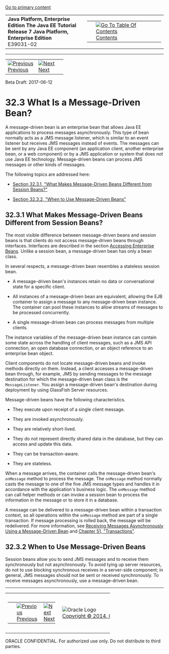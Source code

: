 [Go to primary content](#BEGIN)

<table>
<colgroup>
<col width="50%" />
<col width="50%" />
</colgroup>
<tbody>
<tr class="odd">
<td><strong>Java Platform, Enterprise Edition The Java EE Tutorial</strong><br />
<strong>Release 7 Java Platform, Enterprise Edition</strong><br />
E39031-02</td>
<td><table>
<tbody>
<tr class="odd">
<td> </td>
<td><a href="toc.htm"><img src="../../dcommon/gifs/toc.gif" alt="Go To Table Of Contents" /><br />
<span class="icon">Contents</span></a></td>
</tr>
</tbody>
</table></td>
</tr>
</tbody>
</table>

-----

<table>
<tbody>
<tr class="odd">
<td><a href="ejb-intro002.htm"><img src="../../dcommon/gifs/leftnav.gif" alt="Previous" /><br />
<span class="icon">Previous</span></a> </td>
<td><a href="ejb-intro004.htm"><img src="../../dcommon/gifs/rightnav.gif" alt="Next" /><br />
<span class="icon">Next</span></a></td>
<td> </td>
</tr>
</tbody>
</table>

Beta Draft: 2017-06-12

# 32.3 What Is a Message-Driven Bean?

A message-driven bean is an enterprise bean that allows Java EE
applications to process messages asynchronously. This type of bean
normally acts as a JMS message listener, which is similar to an event
listener but receives JMS messages instead of events. The messages can
be sent by any Java EE component (an application client, another
enterprise bean, or a web component) or by a JMS application or system
that does not use Java EE technology. Message-driven beans can process
JMS messages or other kinds of messages.

The following topics are addressed here:

  - [Section 32.3.1, "What Makes Message-Driven Beans Different from
    Session Beans?"](#GIPMJ)

  - [Section 32.3.2, "When to Use Message-Driven Beans"](#GIPJX)

## 32.3.1 What Makes Message-Driven Beans Different from Session Beans?

The most visible difference between message-driven beans and session
beans is that clients do not access message-driven beans through
interfaces. Interfaces are described in the section [Accessing
Enterprise Beans](ejb-intro004.htm#GIPJF). Unlike a session bean, a
message-driven bean has only a bean class.

In several respects, a message-driven bean resembles a stateless session
bean.

  - A message-driven bean's instances retain no data or conversational
    state for a specific client.

  - All instances of a message-driven bean are equivalent, allowing the
    EJB container to assign a message to any message-driven bean
    instance. The container can pool these instances to allow streams of
    messages to be processed concurrently.

  - A single message-driven bean can process messages from multiple
    clients.

The instance variables of the message-driven bean instance can contain
some state across the handling of client messages, such as a JMS API
connection, an open database connection, or an object reference to an
enterprise bean object.

Client components do not locate message-driven beans and invoke methods
directly on them. Instead, a client accesses a message-driven bean
through, for example, JMS by sending messages to the message destination
for which the message-driven bean class is the `MessageListener`. You
assign a message-driven bean's destination during deployment by using
GlassFish Server resources.

Message-driven beans have the following characteristics.

  - They execute upon receipt of a single client message.

  - They are invoked asynchronously.

  - They are relatively short-lived.

  - They do not represent directly shared data in the database, but they
    can access and update this data.

  - They can be transaction-aware.

  - They are stateless.

When a message arrives, the container calls the message-driven bean's
`onMessage` method to process the message. The `onMessage` method
normally casts the message to one of the five JMS message types and
handles it in accordance with the application's business logic. The
`onMessage` method can call helper methods or can invoke a session bean
to process the information in the message or to store it in a database.

A message can be delivered to a message-driven bean within a transaction
context, so all operations within the `onMessage` method are part of a
single transaction. If message processing is rolled back, the message
will be redelivered. For more information, see [Receiving Messages
Asynchronously Using a Message-Driven Bean](jms-examples007.htm#BNBPK)
and [Chapter 51, "Transactions"](transactions.htm#BNCIH).

## 32.3.2 When to Use Message-Driven Beans

Session beans allow you to send JMS messages and to receive them
synchronously but not asynchronously. To avoid tying up server
resources, do not to use blocking synchronous receives in a server-side
component; in general, JMS messages should not be sent or received
synchronously. To receive messages asynchronously, use a message-driven
bean.

-----

<table style="width:66%;">
<colgroup>
<col width="33%" />
<col width="0%" />
<col width="33%" />
</colgroup>
<tbody>
<tr class="odd">
<td><table style="width:96%;">
<colgroup>
<col width="0%" />
<col width="48%" />
<col width="48%" />
</colgroup>
<tbody>
<tr class="odd">
<td> </td>
<td><a href="ejb-intro002.htm"><img src="../../dcommon/gifs/leftnav.gif" alt="Previous" /><br />
<span class="icon">Previous</span></a> </td>
<td><a href="ejb-intro004.htm"><img src="../../dcommon/gifs/rightnav.gif" alt="Next" /><br />
<span class="icon">Next</span></a></td>
</tr>
</tbody>
</table></td>
<td><img src="../../dcommon/gifs/oracle.gif" alt="Oracle Logo" class="copyrightlogo" /> <a href="../../dcommon/html/cpyr.htm"><br />
<span class="copyrightlogo">Copyright © 2014, Oracle and/or its affiliates. All rights reserved.</span></a></td>
<td><table>
<tbody>
<tr class="odd">
<td> </td>
<td><a href="toc.htm"><img src="../../dcommon/gifs/toc.gif" alt="Go To Table Of Contents" /><br />
<span class="icon">Contents</span></a></td>
</tr>
</tbody>
</table></td>
</tr>
</tbody>
</table>

ORACLE CONFIDENTIAL. For authorized use only. Do not distribute to third parties.

